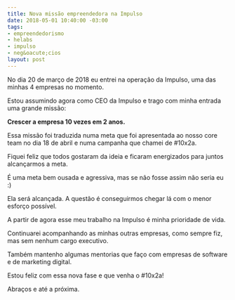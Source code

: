 ```yaml
---
title: Nova missão empreendedora na Impulso
date: 2018-05-01 10:40:00 -03:00
tags:
- empreendedorismo
- helabs
- impulso
- neg&oacute;cios
layout: post
---
```


No dia 20 de março de 2018 eu entrei na operação da Impulso, uma das minhas 4 empresas no momento.

Estou assumindo agora como CEO da Impulso e trago com minha entrada uma grande missão:

**Crescer a empresa 10 vezes em 2 anos.**

Essa missão foi traduzida numa meta que foi apresentada ao nosso core team no dia 18 de abril e numa campanha que chamei de #10x2a.

Fiquei feliz que todos gostaram da ideia e ficaram energizados para juntos alcançarmos a meta.

É uma meta bem ousada e agressiva, mas se não fosse assim não seria eu :)

Ela será alcançada. A questão é conseguirmos chegar lá com o menor esforço possível.

A partir de agora esse meu trabalho na Impulso é minha prioridade de vida. 

Continuarei acompanhando as minhas outras empresas, como sempre fiz, mas sem nenhum cargo executivo.

Também mantenho algumas mentorias que faço com empresas de software e de marketing digital.

Estou feliz com essa nova fase e que venha o #10x2a!

Abraços e até a próxima.